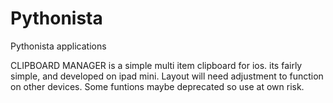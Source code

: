# Pythonista
Pythonista applications


CLIPBOARD MANAGER is a simple multi item clipboard for ios. its fairly simple, and developed on ipad mini.
Layout will need adjustment to function on other devices. Some funtions maybe deprecated so use at own risk.

